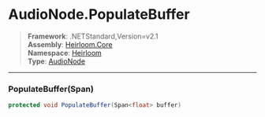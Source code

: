 # AudioNode.PopulateBuffer

> **Framework**: .NETStandard,Version=v2.1  
> **Assembly**: [Heirloom.Core][0]  
> **Namespace**: [Heirloom][0]  
> **Type**: [AudioNode][1]  

--------------------------------------------------------------------------------

### PopulateBuffer(Span<float>)

```cs
protected void PopulateBuffer(Span<float> buffer)
```

[0]: ..\Heirloom.Core.md
[1]: Heirloom.AudioNode.md
